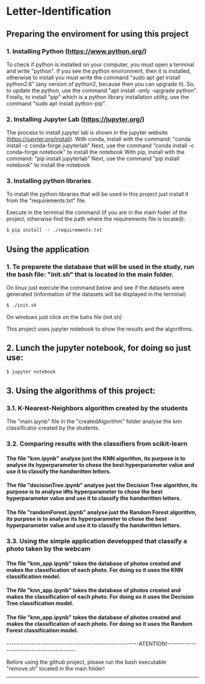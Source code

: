 # **Letter-Identification**

## **Preparing the enviroment for using this project**

### 1. Installing Python (https://www.python.org/)

To check if python is installed on your computer, you must open a terminal and write "python". If you see the python environment, then it is installed, otherwise to install you must write the command "sudo apt get install python2.6" (any version of python2, because then you can upgrade it). So, to update the python, use the command "apt install -only -upgrade python". Finally, to install "pip" which is a python library installation utility, use the command "sudo apt install python-pip".

### 2. Installing Jupyter Lab (https://jupyter.org/)

The process to install jupyter lab is shown in the jupyter website (https://jupyter.org/install). 
With conda, install with the command: "conda install -c conda-forge jupyterlab"
Next, use the command "conda install -c conda-forge notebook" to install the notebook
With pip, install with the command: "pip install jupyterlab"
Next, use the command "pip install notebook" to install the notebook

### 3. Installing python libraries

To install the python libraries that will be used in this project just install it from the "requirements.txt" file.

Execute in the terminal the command (if you are in the main foder of the project, otherwise find the path where the requirements file is located): 

```bash
$ pip install -r ./requirements.txt 
```

## **Using the application**

### 1. To preparete the database that will be used in the study, run the bash file: "init.sh" that is located in the main folder.

On linux just execute the command below and see if the datasets were generated (information of the datasets will be displayed in the terminal)

```bash
$ ./init.sh
```

On windows just click on the bahs file (init.sh)

This project uses jupyter notebook to show the results and the algorithms.

    
## 2. Lunch the jupyter notebook, for doing so just use:
```bash
$ jupyter notebook
``` 
## 3. Using the algorithms of this project:

### 3.1. K-Nearest-Neighbors algorithm created by the students 
The "main.ipynb" file in the "createdAlgorithm" folder analyse the knn classificator created by the students.

### 3.2. Comparing results with the classifiers from scikit-learn

#### The file "knn.ipynb" analyse just the KNN algorithm, its purpose is to analyse its hyperparameter to chose the best hyperparameter value and use it to classify the handwritten letters.

#### The file "decisionTree.ipynb" analyse just the Decision Tree algorithm, its purpose is to analyse i#ts hyperparameter to chose the best hyperparameter value and use it to classify the handwritten letters.

#### The file "randomForest.ipynb" analyse just the Random Forest algorithm, its purpose is to analyse its hyperparameter to chose the best hyperparameter value and use it to classify the handwritten letters.

### 3.3. Using the simple application developped that classify a photo taken by the webcam

#### The file "knn_app.ipynb" takes the database of photos created and makes the classification of each photo. For doing so it uses the KNN classification model.

#### The file "knn_app.ipynb" takes the database of photos created and makes the classification of each photo. For doing so it uses the Decision Tree classification model.

#### The file "knn_app.ipynb" takes the database of photos created and makes the classification of each photo. For doing so it uses the Random Forest classification model.

------------------------------------------------------ATENTION!----------------------------------------

Before using the github project, please run the bash executable "remove.sh" located in the main folder! 

-------------------------------------------------------------------------------------------------------


